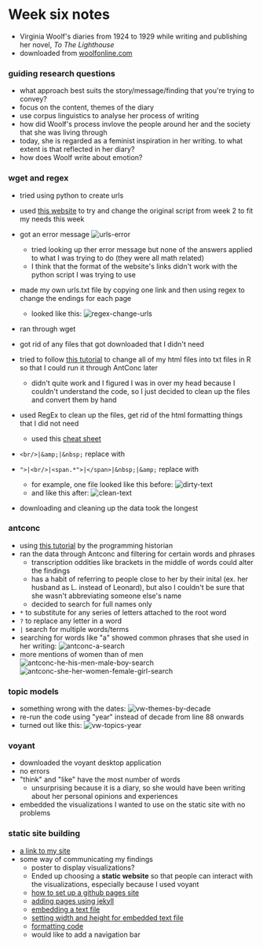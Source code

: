 # Week six notes

- Virginia Woolf's diaries from 1924 to 1929 while writing and publishing her novel, *To The Lighthouse* 
- downloaded from [woolfonline.com](http://woolfonline.com/?node=content/contextual/transcriptions&project=1&parent=2&taxa=41)

### guiding research questions
- what approach best suits the story/message/finding that you're trying to convey?
- focus on the content, themes of the diary
- use corpus linguistics to analyse her process of writing
- how did Woolf's process invlove the people around her and the society that she was living through
- today, she is regarded as a feminist inspiration in her writing. to what extent is that reflected in her diary?
- how does Woolf write about emotion? 

### wget and regex
- tried using python to create urls
- used [this website](https://stackoverflow.com/questions/4288973/whats-the-difference-between-s-and-d-in-python-string-formatting) to try and change the original script from week 2 to fit my needs this week
- got an error message
![urls-error](python-urls-error.png)
  - tried looking up ther error message but none of the answers applied to what I was trying to do (they were all math related)
  - I think that the format of the website's links didn't work with the python script I was trying to use
- made my own urls.txt file by copying one link and then using regex to change the endings for each page
  - looked like this: ![regex-change-urls](regex-change-urls.png)
- ran through wget
- got rid of any files that got downloaded that I didn't need
- tried to follow [this tutorial](https://stackoverflow.com/questions/15016462/create-a-corpus-from-many-html-files-in-r) to change all of my html files into txt files in R so that I could run it through AntConc later
  - didn't quite work and I figured I was in over my head because I couldn't understand the code, so I just decided to clean up the files and convert them by hand
- used RegEx to clean up the files, get rid of the html formatting things that I did not need
  - used this [cheat sheet](https://jdhao.github.io/2019/02/28/sublime_text_regex_cheat_sheet/)
- `<br/>|&amp;|&nbsp;` replace with ` `
- `">|<br/>|<span.*">|</span>|&nbsp;|&amp;` replace with ` `
  - for example, one file looked like this before: ![dirty-text](dirty-text.png)
  - and like this after: ![clean-text](clean-text.png)
  
- downloading and cleaning up the data took the longest
  
### antconc
- using [this tutorial](https://programminghistorian.org/en/lessons/corpus-analysis-with-antconc) by the programming historian
- ran the data through Antconc and filtering for certain words and phrases
  - transcription oddities like brackets in the middle of words could alter the findings
  - has a habit of referring to people close to her by their inital (ex. her husband as L. instead of Leonard), but also I couldn't be sure that she wasn't abbreviating someone else's name
  - decided to search for full names only
- `*` to substitute for any series of letters attached to the root word
- `?` to replace any letter in a word
- `|` search for multiple words/terms
- searching for words like "a" showed common phrases that she used in her writing: ![antconc-a-search](antconc-a-search.png)
- more mentions of women than of men
![antconc-he-his-men-male-boy-search](antconc-he-his-men-male-boy-search.png)
![antconc-she-her-women-female-girl-search](antconc-she-her-women-female-girl-search.png)
  
### topic models
- something wrong with the dates: ![vw-themes-by-decade](vw-themes-by-decade.png)
- re-run the code using "year" instead of decade from line 88 onwards
- turned out like this: ![vw-topics-year](vw-topics-year.png)
  
### voyant
  - downloaded the voyant desktop application
  - no errors
  - "think" and "like" have the most number of words
    - unsurprising because it is a diary, so she would have been writing about her personal opinions and experiences
  - embedded the visualizations I wanted to use on the static site with no problems

### static site building
- [a link to my site](https://paula-rodrigo.github.io/woolfdiaries.github.io/)
- some way of communicating my findings
  - poster to display visualizations?
  - Ended up choosing a **static website** so that people can interact with the visualizations, especially because I used voyant
  - [how to set up a github pages site](https://help.github.com/en/github/working-with-github-pages/creating-a-github-pages-site)
  - [adding pages using jekyll](https://help.github.com/en/github/working-with-github-pages/adding-content-to-your-github-pages-site-using-jekyll)
  - [embedding a text file](https://stackoverflow.com/questions/6348207/making-a-paragraph-in-html-contain-a-text-from-a-file)
  - [setting width and height for embedded text file](https://www.w3schools.com/tags/att_object_width.asp)
  - [formatting code](https://www.w3schools.com/tags/tag_code.asp#:~:text=The%20tag%20is%20used,CSS%20(see%20example%20below).)
  - would like to add a navigation bar
  
